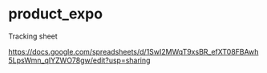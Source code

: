 # product_expo

Tracking sheet

https://docs.google.com/spreadsheets/d/1SwI2MWqT9xsBR_efXT08FBAwh5LpsWmn_qIYZWO78gw/edit?usp=sharing
